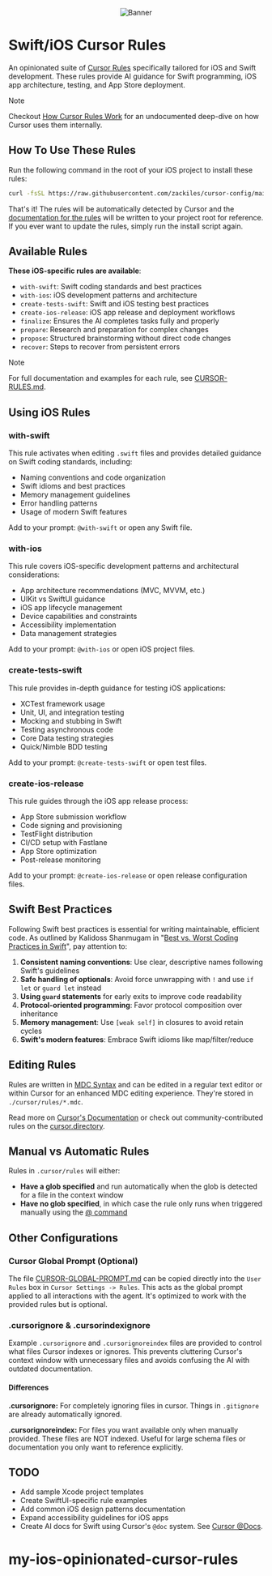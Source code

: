 <p align="center">
  <img src="[https://github.com/brunogama/boxed/blob/main/assets/img/banner.png?raw=true](https://github.com/brunogama/my-opinionated-ios-cursor-rules/blob/922547e5fbd27421c509129ccdff6693d1057b7e/image.png)" alt="Banner">
</p>


# **Swift/iOS Cursor Rules**

An opinionated suite of [Cursor Rules](https://docs.cursor.com/context/rules-for-ai) specifically tailored for iOS and Swift development. These rules provide AI guidance for Swift programming, iOS app architecture, testing, and App Store deployment.

> [!NOTE]  
> Checkout [How Cursor Rules Work](how-cursor-rules-work.md) for an undocumented deep-dive on how Cursor uses them internally.

## **How To Use These Rules**

Run the following command in the root of your iOS project to install these rules:

```bash
curl -fsSL https://raw.githubusercontent.com/zackiles/cursor-config/main/install.sh | bash
```

That's it! The rules will be automatically detected by Cursor and the [documentation for the rules](CURSOR-RULES.md) will be written to your project root for reference. If you ever want to update the rules, simply run the install script again.

## Available Rules

**These iOS-specific rules are available**:

- `with-swift`: Swift coding standards and best practices
- `with-ios`: iOS development patterns and architecture
- `create-tests-swift`: Swift and iOS testing best practices
- `create-ios-release`: iOS app release and deployment workflows
- `finalize`: Ensures the AI completes tasks fully and properly
- `prepare`: Research and preparation for complex changes 
- `propose`: Structured brainstorming without direct code changes
- `recover`: Steps to recover from persistent errors

> [!NOTE]  
> For full documentation and examples for each rule, see [CURSOR-RULES.md](CURSOR-RULES.md).

## Using iOS Rules

### with-swift

This rule activates when editing `.swift` files and provides detailed guidance on Swift coding standards, including:
- Naming conventions and code organization
- Swift idioms and best practices
- Memory management guidelines
- Error handling patterns
- Usage of modern Swift features

Add to your prompt: `@with-swift` or open any Swift file.

### with-ios

This rule covers iOS-specific development patterns and architectural considerations:
- App architecture recommendations (MVC, MVVM, etc.)
- UIKit vs SwiftUI guidance
- iOS app lifecycle management
- Device capabilities and constraints
- Accessibility implementation
- Data management strategies

Add to your prompt: `@with-ios` or open iOS project files.

### create-tests-swift

This rule provides in-depth guidance for testing iOS applications:
- XCTest framework usage
- Unit, UI, and integration testing
- Mocking and stubbing in Swift
- Testing asynchronous code
- Core Data testing strategies
- Quick/Nimble BDD testing

Add to your prompt: `@create-tests-swift` or open test files.

### create-ios-release

This rule guides through the iOS app release process:
- App Store submission workflow
- Code signing and provisioning
- TestFlight distribution
- CI/CD setup with Fastlane
- App Store optimization
- Post-release monitoring

Add to your prompt: `@create-ios-release` or open release configuration files.

## Swift Best Practices

Following Swift best practices is essential for writing maintainable, efficient code. As outlined by Kalidoss Shanmugam in "[Best vs. Worst Coding Practices in Swift](https://medium.com/@kalidoss.shanmugam/best-vs-worst-coding-practices-in-swift-20-key-examples-e70ca2c2a0f3)", pay attention to:

1. **Consistent naming conventions**: Use clear, descriptive names following Swift's guidelines
2. **Safe handling of optionals**: Avoid force unwrapping with `!` and use `if let` or `guard let` instead
3. **Using `guard` statements** for early exits to improve code readability
4. **Protocol-oriented programming**: Favor protocol composition over inheritance
5. **Memory management**: Use `[weak self]` in closures to avoid retain cycles
6. **Swift's modern features**: Embrace Swift idioms like map/filter/reduce

## Editing Rules

Rules are written in [MDC Syntax](https://github.com/nuxt-modules/mdc) and can be edited in a regular text editor or within Cursor for an enhanced MDC editing experience. They're stored in `./cursor/rules/*.mdc`.

Read more on [Cursor's Documentation](https://docs.cursor.com/context/rules-for-ai) or check out community-contributed rules on the [cursor.directory](https://cursor.directory/).

## Manual vs Automatic Rules

Rules in `.cursor/rules` will either:  

- **Have a glob specified** and run automatically when the glob is detected for a file in the context window
- **Have no glob specified**, in which case the rule only runs when triggered manually using the [@ command](https://docs.cursor.com/context/@-symbols/basic)

## Other Configurations

### Cursor Global Prompt (Optional)

The file [CURSOR-GLOBAL-PROMPT.md](CURSOR-GLOBAL-PROMPT.md) can be copied directly into the `User Rules` box in `Cursor Settings -> Rules`. This acts as the global prompt applied to all interactions with the agent. It's optimized to work with the provided rules but is optional.

### .cursorignore & .cursorindexignore

Example `.cursorignore` and `.cursorignoreindex` files are provided to control what files Cursor indexes or ignores. This prevents cluttering Cursor's context window with unnecessary files and avoids confusing the AI with outdated documentation.

#### Differences

**.cursorignore:** For completely ignoring files in cursor. Things in `.gitignore` are already automatically ignored.

**.cursorignoreindex:** For files you want available only when manually provided. These files are NOT indexed. Useful for large schema files or documentation you only want to reference explicitly.

## TODO

- Add sample Xcode project templates
- Create SwiftUI-specific rule examples
- Add common iOS design patterns documentation
- Expand accessibility guidelines for iOS apps
- Create AI docs for Swift using Cursor's `@doc` system. See [Cursor @Docs](https://docs.cursor.com/context/@-symbols/@-docs).
# my-ios-opinionated-cursor-rules
